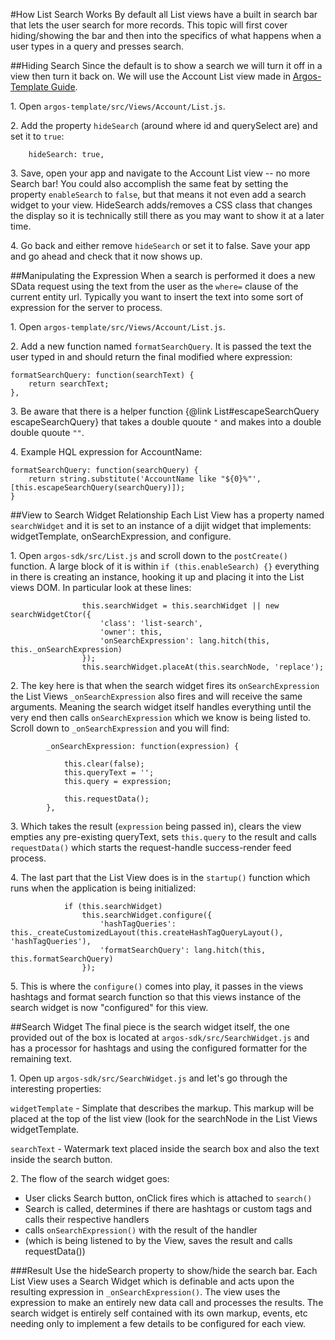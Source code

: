#How List Search Works
By default all List views have a built in search bar that lets the user search for more records. This topic will first cover hiding/showing the bar and then into the specifics of what happens when a user types in a query and presses search.

##Hiding Search
Since the default is to show a search we will turn it off in a view then turn it back on. We will use the Account List view made in [Argos-Template Guide](#!/guides/v2_template_guide).

1\. Open `argos-template/src/Views/Account/List.js`.

2\. Add the property `hideSearch` (around where id and querySelect are) and set it to `true`:

        hideSearch: true,

3\. Save, open your app and navigate to the Account List view -- no more Search bar! You could also accomplish the same feat by setting the property `enableSearch` to `false`, but that means it not even add a search widget to your view. HideSearch adds/removes a CSS class that changes the display so it is technically still there as you may want to show it at a later time.

4\. Go back and either remove `hideSearch` or set it to false. Save your app and go ahead and check that it now shows up.

##Manipulating the Expression
When a search is performed it does a new SData request using the text from the user as the `where=` clause of the current entity url. Typically you want to insert the text into some sort of expression for the server to process.

1\. Open `argos-template/src/Views/Account/List.js`.

2\. Add a new function named `formatSearchQuery`. It is passed the text the user typed in and should return the final modified where expression:

    formatSearchQuery: function(searchText) {
        return searchText;
    },

3\. Be aware that there is a helper function {@link List#escapeSearchQuery escapeSearchQuery} that takes a double quoute `"` and makes into a double double quoute `""`.

4\. Example HQL expression for AccountName:

    formatSearchQuery: function(searchQuery) {
        return string.substitute('AccountName like "${0}%"', [this.escapeSearchQuery(searchQuery)]);
    }


##View to Search Widget Relationship
Each List View has a property named `searchWidget` and it is set to an instance of a dijit widget that implements: widgetTemplate, onSearchExpression, and configure.

1\. Open `argos-sdk/src/List.js` and scroll down to the `postCreate()` function. A large block of it is within `if (this.enableSearch) {}` everything in there is creating an instance, hooking it up and placing it into the List views DOM. In particular look at these lines:

                    this.searchWidget = this.searchWidget || new searchWidgetCtor({
                        'class': 'list-search',
                        'owner': this,
                        'onSearchExpression': lang.hitch(this, this._onSearchExpression)
                    });
                    this.searchWidget.placeAt(this.searchNode, 'replace');

2\. The key here is that when the search widget fires its `onSearchExpression` the List Views `_onSearchExpression` also fires and will receive the same arguments. Meaning the search widget itself handles everything until the very end then calls `onSearchExpression` which we know is being listed to. Scroll down to `_onSearchExpression` and you will find:

            _onSearchExpression: function(expression) {

                this.clear(false);
                this.queryText = '';
                this.query = expression;

                this.requestData();
            },

3\. Which takes the result (`expression` being passed in), clears the view empties any pre-existing queryText, sets `this.query` to the result and calls `requestData()` which starts the request-handle success-render feed process.

4\. The last part that the List View does is in the `startup()` function which runs when the application is being initialized:

                if (this.searchWidget)
                    this.searchWidget.configure({
                        'hashTagQueries': this._createCustomizedLayout(this.createHashTagQueryLayout(), 'hashTagQueries'),
                        'formatSearchQuery': lang.hitch(this, this.formatSearchQuery)
                    });

5\. This is where the `configure()` comes into play, it passes in the views hashtags and format search function so that this views instance of the search widget is now "configured" for this view.


##Search Widget
The final piece is the search widget itself, the one provided out of the box is located at `argos-sdk/src/SearchWidget.js` and has a processor for hashtags and using the configured formatter for the remaining text.

1\. Open up `argos-sdk/src/SearchWidget.js` and let's go through the interesting properties:

`widgetTemplate` - Simplate that describes the markup. This markup will be placed at the top of the list view (look for the searchNode in the List Views widgetTemplate.

`searchText` - Watermark text placed inside the search box and also the text inside the search button.

2\. The flow of the search widget goes:

   * User clicks Search button, onClick fires which is attached to `search()`
   * Search is called, determines if there are hashtags or custom tags and calls their respective handlers
   * calls `onSearchExpression()` with the result of the handler
   * (which is being listened to by the View, saves the result and calls requestData())

###Result
Use the hideSearch property to show/hide the search bar. Each List View uses a Search Widget which is definable and acts upon the resulting expression in `_onSearchExpression()`. The view uses the expression to make an entirely new data call and processes the results. The search widget is entirely self contained with its own markup, events, etc needing only to implement a few details to be configured for each view.
